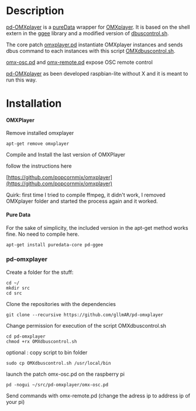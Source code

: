 # Description 
[pd-OMXplayer](https://github.com/gllmAR/pd-omxplayer) is a [pureData](http://puredata.info) wrapper for [OMXplayer](https://github.com/popcornmix/omxplayer).
It is based on the shell extern in the [ggee](https://puredata.info/downloads/ggee) library and a modified version of [dbuscontrol.sh](https://github.com/popcornmix/omxplayer/blob/master/dbuscontrol.sh).

The core patch [omxplayer.pd](https://github.com/gllmAR/pd-omxplayer/blob/master/omxplayer.pd) instantiate OMXplayer instances and sends dbus command to each instances with this script [OMXdbuscontrol.sh](https://github.com/gllmAR/pd-omxplayer/blob/master/OMXdbuscontrol.sh). 

[omx-osc.pd](https://github.com/gllmAR/pd-omxplayer/blob/master/omx-osc.pd) and [omx-remote.pd](https://github.com/gllmAR/pd-omxplayer/blob/master/omx-remote.pd) expose OSC remote control 

[pd-OMXplayer](https://github.com/gllmAR/pd-omxplayer) as been developed raspbian-lite without X and it is meant to run this way.


# Installation

#### OMXPlayer
Remove installed omxplayer 

```
apt-get remove omxplayer

```

Compile and Install the last version of OMXPlayer

follow the instructions here

[https://github.com/popcornmix/omxplayer](https://github.com/popcornmix/omxplayer)

Quirk: first time I tried to compile ffmpeg, it didn't work, I removed OMXplayer folder and started the process again and it worked.

#### Pure Data

For the sake of simplicity, the included version in the apt-get method works fine. No need to compile here.


```
apt-get install puredata-core pd-ggee 
```

### pd-omxplayer

Create a folder for the stuff:
```
cd ~/
mkdir src
cd src
```

Clone the repositories with the dependencies  
```
git clone --recursive https://github.com/gllmAR/pd-omxplayer
```

Change permission for execution of the script OMXdbuscontrol.sh

```
cd pd-omxplayer
chmod +rx OMXdbuscontrol.sh
```

optional  : copy script to bin folder 

```
sudo cp OMXdbuscontrol.sh /usr/local/bin
```

launch the patch omx-osc.pd on the raspberry pi 

```
pd -nogui ~/src/pd-omxplayer/omx-osc.pd 
```

Send commands with omx-remote.pd (change the adress ip to address ip of your pi)


